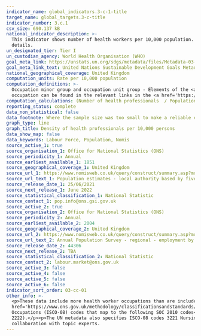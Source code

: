 ```yaml
---
indicator_name: global_indicators.3-c-1-title
target_name: global_targets.3-c-title
indicator_number: 3.c.1
csv_size: 690.137 kB
national_indicator_description: >-
  This indicator shows number of health workers per 10,000 population. Figures presented here may differ slightly to those given on the UN database because of different population estimates. In addition, extra health worker occupations are included here. See Other Information, below, for
  details.
un_designated_tier: Tier I
un_custodian_agency: World Health Organisation (WHO)
goal_meta_link: https://unstats.un.org/sdgs/metadata/files/Metadata-03-0C-01.pdf
goal_meta_link_text: United Nations Sustainable Development Goals Metadata (PDF 207 KB)
national_geographical_coverage: United Kingdom
computation_units: Rate per 10,000 population
computation_definitions: >-
  Occupation minor group and occupation unit group - Elements of the <a href='https://onsdigital.github.io/dp-classification-tools/standard-occupational-classification/ONS_SOC_hierarchy_view.html'>Standard Occupational Classification (SOC) Hierarchy</a> 2010. Descriptions of each
  occupation can be found in the relevant links in the <a href='https://onsdigital.github.io/dp-classification-tools/standard-occupational-classification/ONS_SOC_hierarchy_view.html'>SOC 2010 Hierarchy</a>.
computation_calculations: (Number of health professionals  / Population) * 10,000
reporting_status: complete
data_non_statistical: false
data_footnote: Where the sample size was too small to make a reliable estimate, figures have been removed. 
graph_type: line
graph_title: Density of health professionals per 10,000 persons
data_show_map: false
data_keywords: Labour Force, Population, Nomis
source_active_1: true
source_organisation_1: Office for National Statistics (ONS)
source_periodicity_1: Annual
source_earliest_available_1: 1851
source_geographical_coverage_1: United Kingdom 
source_url_1: https://www.nomisweb.co.uk/query/construct/summary.asp?mode=construct&version=0&dataset=31
source_url_text_1: Population estimates - local authority based by five year age band
source_release_date_1: 25/06/2021
source_next_release_1: June 2022
source_statistical_classification_1: National Statistic
source_contact_1: pop.info@ons.gsi.gov.uk 
source_active_2: true
source_organisation_2: Office for National Statistics (ONS)
source_periodicity_2: Annual
source_earliest_available_2: 2004
source_geographical_coverage_2: United Kingdom
source_url_2: https://www.nomisweb.co.uk/query/construct/summary.asp?mode=construct&version=0&dataset=168
source_url_text_2: Annual Population Survey - regional - employment by occupation
source_release_date_2: 44306
source_next_release_2: TBA
source_statistical_classification_2: National Statistic
source_contact_2: labour.market@ons.gov.uk
source_active_3: false
source_active_4: false
source_active_5: false
source_active_6: false
indicator_sort_order: 03-cc-01
other_info: >-
  <p>These data include more health worker occupations than are included in the UN metadata. The UN metadata specify <a
  href='https://www.ons.gov.uk/methodology/classificationsandstandards/standardoccupationalclassificationsoc/soc2020/classifyingthestandardoccupationalclassification2020soc2020totheinternationalstandardclassificationofoccupationsisco08'>International Standard of Classification of
  Occupations (ISCO-08) codes that map to the following SOC 2010 codes</a>-</p><p>2211 Medical practitioners (ISCO-08 2211 and 2212)</p><p>2213 Pharmacists (ISCO-08 2262)</p><p>2215 Dental practitioners (ISCO-08 2261)</p><p>2231 Nurses (ISCO-08 2221)</p><p>2232 Midwives (ISCO-08
  2222).</p><p>The UN metadata also specifies ISCO-08 codes 3221 Nursing associate professionals, and 3222 Midwifery associate professionals. These two groups have no link to SOC 2010.</p><p> Data follows the UN specification for this indicator. This indicator has been identified in
  collaboration with topic experts.
---
```


